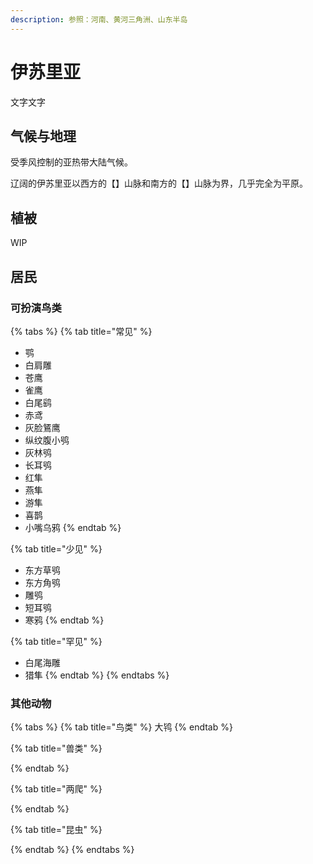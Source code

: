```yaml
---
description: 参照：河南、黄河三角洲、山东半岛
---
```


# 伊苏里亚

文字文字‌

## 气候与地理 <a id="qi-hou"></a>

受季风控制的亚热带大陆气候。

‌辽阔的伊苏里亚以西方的【】山脉和南方的【】山脉为界，几乎完全为平原。

## 植被 <a id="zhi-bei"></a>

WIP

## 居民 <a id="ju-min"></a>

### 可扮演鸟类 <a id="ke-ban-yan-niao-lei"></a>

{% tabs %}
{% tab title="常见" %}
* 鹗
* 白肩雕
* 苍鹰
* 雀鹰
* 白尾鹞
* 赤鸢
* 灰脸鵟鹰
* 纵纹腹小鸮
* 灰林鸮
* 长耳鸮
* 红隼
* 燕隼
* 游隼
* 喜鹊
* 小嘴乌鸦
{% endtab %}

{% tab title="少见" %}
* 东方草鸮
* 东方角鸮
* 雕鸮
* 短耳鸮
* 寒鸦
{% endtab %}

{% tab title="罕见" %}
* 白尾海雕
* 猎隼
{% endtab %}
{% endtabs %}

### 其他动物

{% tabs %}
{% tab title="鸟类" %}
大鸨
{% endtab %}

{% tab title="兽类" %}

{% endtab %}

{% tab title="两爬" %}

{% endtab %}

{% tab title="昆虫" %}

{% endtab %}
{% endtabs %}

